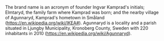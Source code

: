 The brand name is an acronym of founder Ingvar Kamprad's initials; Elmtaryd, the family farm where Kamprad was born; and the nearby village of Agunnaryd, Kamprad's hometown in Småland (https://en.wikipedia.org/wiki/IKEA#).  Agunnaryd is a locality and a parish situated in Ljungby Municipality, Kronoberg County, Sweden with 220 inhabitants in 2010 (https://en.wikipedia.org/wiki/Agunnaryd). 


